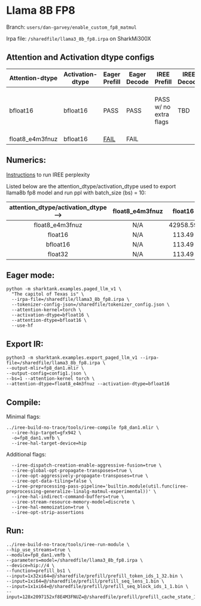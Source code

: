 # Llama 8B FP8
Branch: `users/dan-garvey/enable_custom_fp8_matmul`

Irpa file: `/sharedfile/llama3_8b_fp8.irpa` on SharkMi300X

## Attention and Activation dtype configs
| Attention-dtype | Activation-dtype | Eager Prefill | Eager Decode | IREE Prefill | IREE Decode | Tracy Profile | Comments|
|-----------------|------------------|---------------|--------------|--------------|-------------|---------------|---------|
|bfloat16 | bfloat16 | PASS | PASS | PASS w/ no extra flags | TBD | | Compile w/o `--iree-dispatch-creation-enable-aggressive-fusion=true` |
|float8_e4m3fnuz | bfloat16 | [FAIL](https://gist.github.com/aviator19941/fe1f129557632896a8fabf573c973b5b) | FAIL | | | |

## Numerics:

[Instructions](https://gist.github.com/archana-ramalingam/2f8f63ed7d228d66b3f5ece79295c4e7#file-llama3-1_8b_results-log-L57) to run IREE perplexity

Listed below are the attention_dtype/activation_dtype used to export llama8b fp8 model and run ppl with batch_size (bs) = 10:

| attention_dtype/activation_dtype-->|  float8_e4m3fnuz | float16 |  bfloat16 | float32  |
|:----------------------------------:|:----------------:|:-------:|:---------:|:--------:|
|            float8_e4m3fnuz         |       N/A        | 42958.59| 42516.55  | 42971.99 |
|            float16                 |       N/A        | 113.49  |  113.96   |  113.55  |
|            bfloat16                |       N/A        | 113.49  |  113.96   |  113.55  |
|            float32                 |       N/A        | 113.49  |  113.96   |  113.55  |


## Eager mode:
```
python -m sharktank.examples.paged_llm_v1 \
  "The capitol of Texas is" \
  --irpa-file=/sharedfile/llama3_8b_fp8.irpa \
  --tokenizer-config-json=/sharedfile/tokenizer_config.json \
  --attention-kernel=torch \
  --activation-dtype=bfloat16 \
  --attention-dtype=bfloat16 \
  --use-hf
```

## Export IR:
```
python3 -m sharktank.examples.export_paged_llm_v1 --irpa-file=/sharedfile/llama3_8b_fp8.irpa \
--output-mlir=fp8_dan1.mlir \
--output-config=config1.json \
--bs=1 --attention-kernel torch \
--attention-dtype=float8_e4m3fnuz --activation-dtype=bfloat16
```

## Compile:
Minimal flags:
```
../iree-build-no-trace/tools/iree-compile fp8_dan1.mlir \
  --iree-hip-target=gfx942 \
  -o=fp8_dan1.vmfb \
  --iree-hal-target-device=hip
```

Additional flags:
```
  --iree-dispatch-creation-enable-aggressive-fusion=true \
  --iree-global-opt-propagate-transposes=true \
  --iree-opt-aggressively-propagate-transposes=true \
  --iree-opt-data-tiling=false \
  --iree-preprocessing-pass-pipeline='builtin.module(util.func(iree-preprocessing-generalize-linalg-matmul-experimental))' \
  --iree-hal-indirect-command-buffers=true \
  --iree-stream-resource-memory-model=discrete \
  --iree-hal-memoization=true \
  --iree-opt-strip-assertions
```

## Run:
```
../iree-build-no-trace/tools/iree-run-module \
--hip_use_streams=true \
--module=fp8_dan1.vmfb \
--parameters=model=/sharedfile/llama3_8b_fp8.irpa \
--device=hip://4 \
--function=prefill_bs1 \
--input=1x32xi64=@/sharedfile/prefill/prefill_token_ids_1_32.bin \
--input=1xi64=@/sharedfile/prefill/prefill_seq_lens_1.bin \
--input=1x1xi64=@/sharedfile/prefill/prefill_seq_block_ids_1_1.bin \
--input=128x2097152xf8E4M3FNUZ=@/sharedfile/prefill/prefill_cache_state_128_2097152.bin
```
